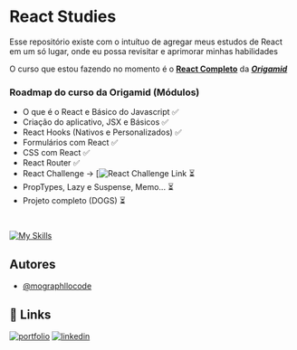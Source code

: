 # React Studies

Esse repositório existe com o intuítuo de agregar meus estudos de React em um só lugar, onde eu possa revisitar e aprimorar minhas habilidades

O curso que estou fazendo no momento é o [**React Completo**](https://www.origamid.com/curso/react-completo/) da [**_Origamid_**](https://origamid.com)

### Roadmap do curso da Origamid (Módulos)

- O que é o React e Básico do Javascript ✅
- Criação do aplicativo, JSX e Básicos ✅
- React Hooks (Nativos e Personalizados) ✅
- Formulários com React ✅
- CSS com React ✅
- React Router ✅
- React Challenge → [![React Challenge Link](https://www.github.com/mographllocode) ⏳
- PropTypes, Lazy e Suspense, Memo... ⏳
- Projeto completo (DOGS) ⏳

#

[![My Skills](https://skills.thijs.gg/icons?i=js,react,nodejs)](https://skills.thijs.gg)

## Autores

- [@mographllocode](https://www.github.com/mographllocode)

## 🔗 Links

[![portfolio](https://img.shields.io/badge/my_portfolio-000?style=for-the-badge&logo=ko-fi&logoColor=white)](https://www.behance.net/mographllo)
[![linkedin](https://img.shields.io/badge/linkedin-0A66C2?style=for-the-badge&logo=linkedin&logoColor=white)](https://www.linkedin.com/in/mographllo/)
